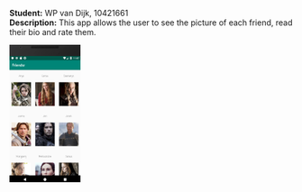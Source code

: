 **Student:** WP van Dijk, 10421661  
**Description:** This app allows the user to see the picture of each friend, read their bio and rate them.

<img src="https://github.com/MyBunzor/friendsr/blob/master/docs/Friendsr.png" width="25%" height="25%"/> 
